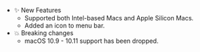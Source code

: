 -   ✨ New Features
    -   Supported both Intel-based Macs and Apple Silicon Macs.
    -   Added an icon to menu bar.
-   💥 Breaking changes
    -   macOS 10.9 - 10.11 support has been dropped.
